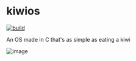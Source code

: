 # kiwios
[![build](https://github.com/kiwiorg/kiwios/actions/workflows/makefile.yml/badge.svg)](https://github.com/kiwiorg/kiwios/actions/workflows/makefile.yml)

An OS made in C that's as simple as eating a kiwi

![image](https://github.com/kiwiorg/kiwios/assets/109512837/c1b2e98f-78d7-4068-9156-62b1f6203cab)

